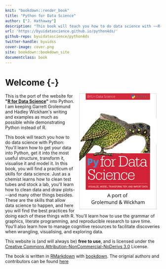 ```yaml
---
knit: "bookdown::render_book"
title: "Python for Data Science"
author: ["J. Hathaway"]
description: "This book will teach you how to do data science with ~~R~~ Python: You'll learn how to get your data into Python, get it into the most useful structure, transform it, visualise it and model it. In this book, you will find a practicum of skills for data science. Just as a chemist learns how to clean test tubes and stock a lab, you'll learn how to clean data and draw plots---and many other things besides. These are the skills that allow data science to happen, and here you will find the best practices for doing each of these things with Python. You'll learn how to use the grammar of graphics, literate programming, and reproducible research to save time. You'll also learn how to manage cognitive resources to facilitate discoveries when wrangling, visualising, and exploring data."
url: 'https://byuidatascience.github.io/python4ds/'
github-repo: byuidatascience/python4ds
twitter-handle: byuidss
cover-image: cover.png
site: bookdown::bookdown_site
documentclass: book
---
```


# Welcome {-} 

<a href="http://amzn.to/2aHLAQ1"><img src="cover.png" width="250" height="375" alt="Cover image" align="right" style="margin: 0 1em 0 1em" /></a> This is the port of the website for __"[R for Data Science](https://r4ds.had.co.nz/index.html)"__ into Python. I am keeping Garrett Grolemund and Hadley Wickham's writing and examples as much as possible while demonstrating Python instead of R.

This book will teach you how to do data science with Python: You'll learn how to get your data into Python, get it into the most useful structure, transform it, visualise it and model it. In this book, you will find a practicum of skills for data science. Just as a chemist learns how to clean test tubes and stock a lab, you'll learn how to clean data and draw plots---and many other things besides. These are the skills that allow data science to happen, and here you will find the best practices for doing each of these things with R. You'll learn how to use the grammar of graphics, literate programming, and reproducible research to save time. You'll also learn how to manage cognitive resources to facilitate discoveries when wrangling, visualising, and exploring data. 

This website is (and will always be) __free to use__, and is licensed under the [Creative Commons Attribution-NonCommercial-NoDerivs 3.0](http://creativecommons.org/licenses/by-nc-nd/3.0/us/) License.  

The book is written in [RMarkdown](https://rmarkdown.rstudio.com) with [bookdown](https://bookdown.org). The orignial authors and contributors can be found [here](https://r4ds.had.co.nz/index.html)

